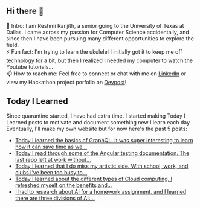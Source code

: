 ## Hi there 👋

🔭  Intro: I am Reshmi Ranjith, a senior going to the University of Texas at Dallas. I came across my passion for Computer Science accidentally, and since then I have been pursuing many different opportunities to explore the field.
<br/> ⚡ Fun fact: I'm trying to learn the ukulele! I initially got it to keep me off technology for a bit, but then I realized I needed my computer to watch the Youtube tutorials...
<br/>📫  How to reach me: Feel free to connect or chat with me on [LinkedIn](https://www.linkedin.com/in/reshmi-ranjith/) or view my Hackathon project porfolio on [Devpost](https://devpost.com/ReshmiCode)!

## Today I Learned

Since quarantine started, I have had extra time. I started making Today I Learned posts to motivate and document something new I learn each day. Eventually, I'll make my own website but for now here's the past 5 posts:

<!-- BLOG-POST-LIST:START -->
- [Today I learned the basics of GraphQL. It was super interesting to learn how it can save time as we...](https://simplyprogramming.tumblr.com/post/629029518431207424)
- [Today I read through some of the Angular testing documentation. The last repo left at work without...](https://simplyprogramming.tumblr.com/post/628931837958471680)
- [Today I learned that I do miss my artistic side. With school, work, and clubs I’ve been too busy to...](https://simplyprogramming.tumblr.com/post/628655293392453632)
- [Today I learned about the different types of Cloud computing. I refreshed myself on the benefits and...](https://simplyprogramming.tumblr.com/post/628479055250046976)
- [I had to research about AI for a homework assignment, and I learned there are three divisions of AI:...](https://simplyprogramming.tumblr.com/post/628437084507652096)
<!-- BLOG-POST-LIST:END -->

<!--
**ReshmiCode/ReshmiCode** is a ✨ _special_ ✨ repository because its `README.md` (this file) appears on your GitHub profile.

Here are some ideas to get you started:

- 🔭 I’m currently working on ...
- 🌱 I’m currently learning ...
- 👯 I’m looking to collaborate on ...
- 🤔 I’m looking for help with ...
- 💬 Ask me about ...
- 📫 How to reach me: ...
- 😄 Pronouns: ...
- ⚡ Fun fact: ...
-->
